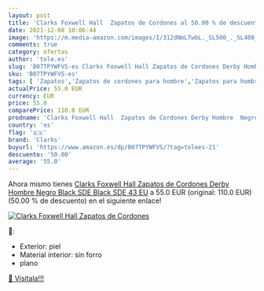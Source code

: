 ```yaml
---
layout: post
title: 'Clarks Foxwell Hall  Zapatos de Cordones al 50.00 % de descuento'
date: 2021-12-08 10:06:44
image: 'https://m.media-amazon.com/images/I/312dNmLTwbL._SL500_._SL400_.jpg'
comments: true
category: ofertas
author: 'tole.es'
slug: 'B07TPYWFVS-es Clarks Foxwell Hall Zapatos de Cordones Derby Hombre Negro...'
sku: 'B07TPYWFVS-es'
tags: [ 'Zapatos','Zapatos de cordones para hombre','Zapatos para hombre','Zapatos y complementos','clarks','zapatos', ]
actualPrice: 55.0 EUR
currency: EUR
price: 55.0
comparePrice: 110.0 EUR
prodname: 'Clarks Foxwell Hall  Zapatos de Cordones Derby Hombre  Negro  Black SDE Black SDE   43 EU'
country: 'es'
flag: '🇪🇸'
brand: 'Clarks'
buyurl: 'https://www.amazon.es/dp/B07TPYWFVS/?tag=tolees-21'
descuento: '50.00'
average: '55.0'
---
```


Ahora mismo tienes [Clarks Foxwell Hall  Zapatos de Cordones Derby Hombre  Negro  Black SDE Black SDE   43 EU](https://www.amazon.es/dp/B07TPYWFVS/?tag=tolees-21) a 55.0 EUR (original: 110.0 EUR) (50.00 %  de descuento) en el siguiente enlace!

[![Clarks Foxwell Hall  Zapatos de Cordones](https://m.media-amazon.com/images/I/312dNmLTwbL._SL500_._SL400_.jpg)](https://www.amazon.es/dp/B07TPYWFVS/?tag=tolees-21)

🔎:

- Exterior: piel
- Material interior: sin forro
- plano

[🛒 Visítala!!!](https://www.amazon.es/dp/B07TPYWFVS/?tag=tolees-21)
